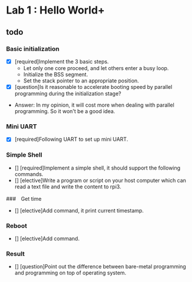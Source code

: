 # Lab 1 : Hello World+


## todo

### Basic initialization

- [x] [required]Implement the 3 basic steps.
  - Let only one core proceed, and let others enter a busy loop.
  - Initialize the BSS segment.
  - Set the stack pointer to an appropriate position.
- [x] [question]Is it reasonable to accelerate booting speed by parallel programming during the initialization stage?
- Answer: In my opinion, it will cost more when dealing with parallel programming. So it won't be a good idea.

### Mini UART
- [x] [required]Following UART to set up mini UART.

### Simple Shell

- [] [required]Implement a simple shell, it should support the following commands.
- [] [elective]Write a program or script on your host computer which can read a text file and write the content to rpi3.

###　Get time

- [] [elective]Add <timestamp> command, it print current timestamp.

### Reboot

- [] [elective]Add <reboot> command.

### Result
- [] [question]Point out the difference between bare-metal programming and programming on top of operating system.